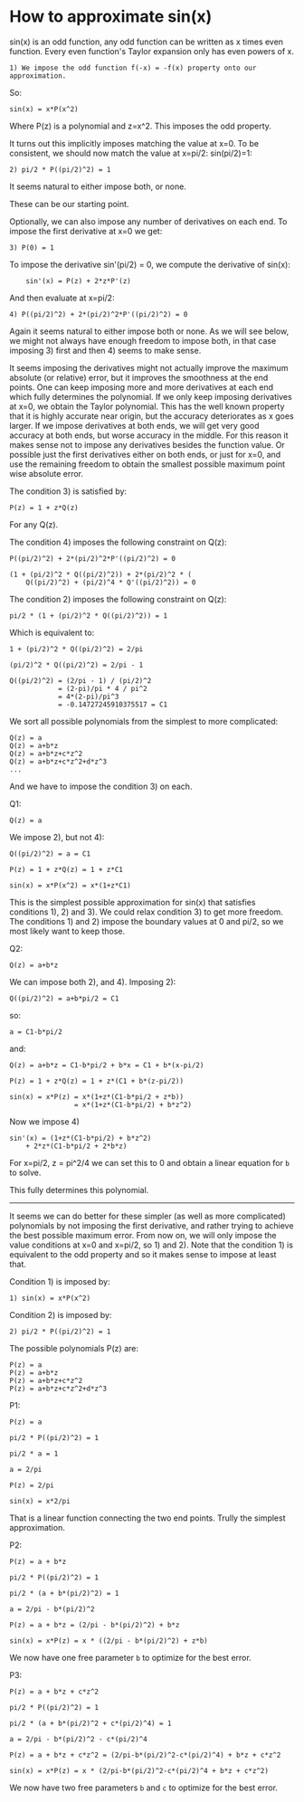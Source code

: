 # How to approximate sin(x)

sin(x) is an odd function, any odd function can be written as x times even
function. Every even function's Taylor expansion only has even powers of x.

    1) We impose the odd function f(-x) = -f(x) property onto our approximation.


So:

    sin(x) = x*P(x^2)

Where P(z) is a polynomial and z=x^2. This imposes the odd property.

It turns out this implicitly imposes matching the value at x=0. To be
consistent, we should now match the value at x=pi/2:  sin(pi/2)=1:

    2) pi/2 * P((pi/2)^2) = 1

It seems natural to either impose both, or none.

These can be our starting point.

Optionally, we can also impose any number of derivatives on each end. To impose
the first derivative at x=0 we get:

    3) P(0) = 1

To impose the derivative sin'(pi/2) = 0, we compute the derivative of sin(x):

        sin'(x) = P(z) + 2*z*P'(z)

And then evaluate at x=pi/2:

    4) P((pi/2)^2) + 2*(pi/2)^2*P'((pi/2)^2) = 0

Again it seems natural to either impose both or none. As we will see below, we
might not always have enough freedom to impose both, in that case imposing 3)
first and then 4) seems to make sense.

It seems imposing the derivatives might not actually improve the maximum
absolute (or relative) error, but it improves the smoothness at the end points.
One can keep imposing more and more derivatives at each end which fully
determines the polynomial. If we only keep imposing derivatives at x=0, we
obtain the Taylor polynomial. This has the well known property that it is
highly accurate near origin, but the accuracy deteriorates as x goes larger. If
we impose derivatives at both ends, we will get very good accuracy at both
ends, but worse accuracy in the middle. For this reason it makes sense not to
impose any derivatives besides the function value. Or possible just the first
derivatives either on both ends, or just for x=0, and use the remaining freedom
to obtain the smallest possible maximum point wise absolute error.


The condition 3) is satisfied by:

    P(z) = 1 + z*Q(z)

For any Q(z).

The condition 4) imposes the following constraint on Q(z):

    P((pi/2)^2) + 2*(pi/2)^2*P'((pi/2)^2) = 0

    (1 + (pi/2)^2 * Q((pi/2)^2)) + 2*(pi/2)^2 * (
        Q((pi/2)^2) + (pi/2)^4 * Q'((pi/2)^2)) = 0


The condition 2) imposes the following constraint on Q(z):

    pi/2 * (1 + (pi/2)^2 * Q((pi/2)^2)) = 1

Which is equivalent to:

    1 + (pi/2)^2 * Q((pi/2)^2) = 2/pi

    (pi/2)^2 * Q((pi/2)^2) = 2/pi - 1

    Q((pi/2)^2) = (2/pi - 1) / (pi/2)^2
                = (2-pi)/pi * 4 / pi^2
                = 4*(2-pi)/pi^3
                = -0.14727245910375517 = C1


We sort all possible polynomials from the simplest to more complicated:

    Q(z) = a
    Q(z) = a+b*z
    Q(z) = a+b*z+c*z^2
    Q(z) = a+b*z+c*z^2+d*z^3
    ...

And we have to impose the condition 3) on each.

Q1:

    Q(z) = a

We impose 2), but not 4):

    Q((pi/2)^2) = a = C1

    P(z) = 1 + z*Q(z) = 1 + z*C1

    sin(x) = x*P(x^2) = x*(1+z*C1)

This is the simplest possible approximation for sin(x) that satisfies
conditions 1), 2) and 3). We could relax condition 3) to get more freedom. The
conditions 1) and 2) impose the boundary values at 0 and pi/2, so we most
likely want to keep those.

Q2:

    Q(z) = a+b*z

We can impose both 2), and 4). Imposing 2):

    Q((pi/2)^2) = a+b*pi/2 = C1

so:

    a = C1-b*pi/2

and:

    Q(z) = a+b*z = C1-b*pi/2 + b*x = C1 + b*(x-pi/2)

    P(z) = 1 + z*Q(z) = 1 + z*(C1 + b*(z-pi/2))

    sin(x) = x*P(z) = x*(1+z*(C1-b*pi/2 + z*b))
                    = x*(1+z*(C1-b*pi/2) + b*z^2)

Now we impose 4)

    sin'(x) = (1+z*(C1-b*pi/2) + b*z^2)
        + 2*z*(C1-b*pi/2 + 2*b*z)

For x=pi/2, z = pi^2/4 we can set this to 0 and obtain a linear equation for
`b` to solve.

This fully determines this polynomial.

-------------

It seems we can do better for these simpler (as well as more complicated)
polynomials by not imposing the first derivative, and rather trying to achieve
the best possible maximum error. From now on, we will only impose the value
conditions at x=0 and x=pi/2, so 1) and 2). Note that the condition 1) is
equivalent to the odd property and so it makes sense to impose at least that.

Condition 1) is imposed by:

    1) sin(x) = x*P(x^2)

Condition 2) is imposed by:

    2) pi/2 * P((pi/2)^2) = 1

The possible polynomials P(z) are:

    P(z) = a
    P(z) = a+b*z
    P(z) = a+b*z+c*z^2
    P(z) = a+b*z+c*z^2+d*z^3

P1:

    P(z) = a

    pi/2 * P((pi/2)^2) = 1

    pi/2 * a = 1

    a = 2/pi

    P(z) = 2/pi

    sin(x) = x*2/pi

That is a linear function connecting the two end points. Trully the simplest
approximation.

P2:

    P(z) = a + b*z

    pi/2 * P((pi/2)^2) = 1

    pi/2 * (a + b*(pi/2)^2) = 1

    a = 2/pi - b*(pi/2)^2

    P(z) = a + b*z = (2/pi - b*(pi/2)^2) + b*z

    sin(x) = x*P(z) = x * ((2/pi - b*(pi/2)^2) + z*b)

We now have one free parameter `b` to optimize for the best error.

P3:

    P(z) = a + b*z + c*z^2

    pi/2 * P((pi/2)^2) = 1

    pi/2 * (a + b*(pi/2)^2 + c*(pi/2)^4) = 1

    a = 2/pi - b*(pi/2)^2 - c*(pi/2)^4

    P(z) = a + b*z + c*z^2 = (2/pi-b*(pi/2)^2-c*(pi/2)^4) + b*z + c*z^2

    sin(x) = x*P(z) = x * (2/pi-b*(pi/2)^2-c*(pi/2)^4 + b*z + c*z^2)

We now have two free parameters `b` and `c` to optimize for the best error.
